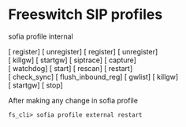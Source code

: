 # Freeswitch SIP profiles 

 sofia profile internal 

[            register]	[          unregister]	[            register]	[          unregister]	
[              killgw]	[             startgw]	[            siptrace]	[             capture]	
[            watchdog]	[               start]	[              rescan]	[             restart]	
[          check_sync]	[   flush_inbound_reg]	[              gwlist]	[              killgw]	
[             startgw]	[                stop]	

After making any change in sofia profile 
```
fs_cli> sofia profile external restart
```


